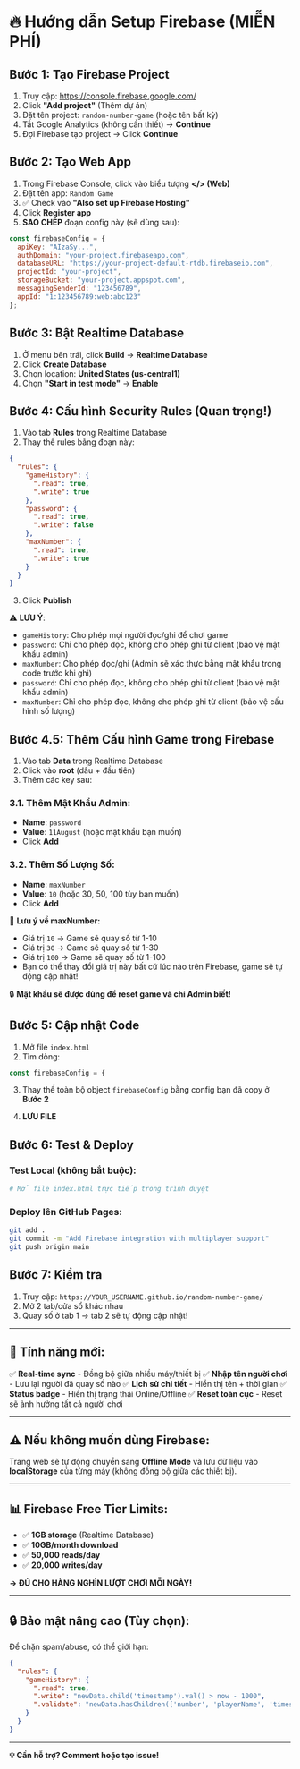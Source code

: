 # 🔥 Hướng dẫn Setup Firebase (MIỄN PHÍ)

## Bước 1: Tạo Firebase Project

1. Truy cập: https://console.firebase.google.com/
2. Click **"Add project"** (Thêm dự án)
3. Đặt tên project: `random-number-game` (hoặc tên bất kỳ)
4. Tắt Google Analytics (không cần thiết) → **Continue**
5. Đợi Firebase tạo project → Click **Continue**

## Bước 2: Tạo Web App

1. Trong Firebase Console, click vào biểu tượng **</> (Web)**
2. Đặt tên app: `Random Game`
3. ✅ Check vào **"Also set up Firebase Hosting"**
4. Click **Register app**
5. **SAO CHÉP** đoạn config này (sẽ dùng sau):

```javascript
const firebaseConfig = {
  apiKey: "AIzaSy...",
  authDomain: "your-project.firebaseapp.com",
  databaseURL: "https://your-project-default-rtdb.firebaseio.com",
  projectId: "your-project",
  storageBucket: "your-project.appspot.com",
  messagingSenderId: "123456789",
  appId: "1:123456789:web:abc123"
};
```

## Bước 3: Bật Realtime Database

1. Ở menu bên trái, click **Build** → **Realtime Database**
2. Click **Create Database**
3. Chọn location: **United States (us-central1)**
4. Chọn **"Start in test mode"** → **Enable**

## Bước 4: Cấu hình Security Rules (Quan trọng!)

1. Vào tab **Rules** trong Realtime Database
2. Thay thế rules bằng đoạn này:

```json
{
  "rules": {
    "gameHistory": {
      ".read": true,
      ".write": true
    },
    "password": {
      ".read": true,
      ".write": false
    },
    "maxNumber": {
      ".read": true,
      ".write": true
    }
  }
}
```

3. Click **Publish**

⚠️ **LƯU Ý**: 
- `gameHistory`: Cho phép mọi người đọc/ghi để chơi game
- `password`: Chỉ cho phép đọc, không cho phép ghi từ client (bảo vệ mật khẩu admin)
- `maxNumber`: Cho phép đọc/ghi (Admin sẽ xác thực bằng mật khẩu trong code trước khi ghi)
- `password`: Chỉ cho phép đọc, không cho phép ghi từ client (bảo vệ mật khẩu admin)
- `maxNumber`: Chỉ cho phép đọc, không cho phép ghi từ client (bảo vệ cấu hình số lượng)

## Bước 4.5: Thêm Cấu hình Game trong Firebase

1. Vào tab **Data** trong Realtime Database
2. Click vào **root** (dấu + đầu tiên)
3. Thêm các key sau:

### 3.1. Thêm Mật Khẩu Admin:
   - **Name**: `password`
   - **Value**: `11August` (hoặc mật khẩu bạn muốn)
   - Click **Add**

### 3.2. Thêm Số Lượng Số:
   - **Name**: `maxNumber`
   - **Value**: `10` (hoặc 30, 50, 100 tùy bạn muốn)
   - Click **Add**

🎲 **Lưu ý về maxNumber:**
- Giá trị `10` → Game sẽ quay số từ 1-10
- Giá trị `30` → Game sẽ quay số từ 1-30
- Giá trị `100` → Game sẽ quay số từ 1-100
- Bạn có thể thay đổi giá trị này bất cứ lúc nào trên Firebase, game sẽ tự động cập nhật!

🔒 **Mật khẩu sẽ được dùng để reset game và chỉ Admin biết!**

## Bước 5: Cập nhật Code

1. Mở file `index.html`
2. Tìm dòng:
```javascript
const firebaseConfig = {
```

3. Thay thế toàn bộ object `firebaseConfig` bằng config bạn đã copy ở **Bước 2**

4. **LƯU FILE**

## Bước 6: Test & Deploy

### Test Local (không bắt buộc):
```bash
# Mở file index.html trực tiếp trong trình duyệt
```

### Deploy lên GitHub Pages:
```bash
git add .
git commit -m "Add Firebase integration with multiplayer support"
git push origin main
```

## Bước 7: Kiểm tra

1. Truy cập: `https://YOUR_USERNAME.github.io/random-number-game/`
2. Mở 2 tab/cửa sổ khác nhau
3. Quay số ở tab 1 → tab 2 sẽ tự động cập nhật!

---

## 🎯 Tính năng mới:

✅ **Real-time sync** - Đồng bộ giữa nhiều máy/thiết bị
✅ **Nhập tên người chơi** - Lưu lại người đã quay số nào
✅ **Lịch sử chi tiết** - Hiển thị tên + thời gian
✅ **Status badge** - Hiển thị trạng thái Online/Offline
✅ **Reset toàn cục** - Reset sẽ ảnh hưởng tất cả người chơi

---

## ⚠️ Nếu không muốn dùng Firebase:

Trang web sẽ tự động chuyển sang **Offline Mode** và lưu dữ liệu vào **localStorage** của từng máy (không đồng bộ giữa các thiết bị).

---

## 📊 Firebase Free Tier Limits:

- ✅ **1GB storage** (Realtime Database)
- ✅ **10GB/month download**
- ✅ **50,000 reads/day**
- ✅ **20,000 writes/day**

**→ ĐỦ CHO HÀNG NGHÌN LƯỢT CHƠI MỖI NGÀY!**

---

## 🔒 Bảo mật nâng cao (Tùy chọn):

Để chặn spam/abuse, có thể giới hạn:

```json
{
  "rules": {
    "gameHistory": {
      ".read": true,
      ".write": "newData.child('timestamp').val() > now - 1000",
      ".validate": "newData.hasChildren(['number', 'playerName', 'timestamp'])"
    }
  }
}
```

---

**💡 Cần hỗ trợ? Comment hoặc tạo issue!**
